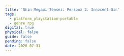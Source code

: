```yaml
---
title: 'Shin Megami Tensei: Persona 2: Innocent Sin'
tags:
  - platform_playstation-portable
  - genre_rpg
digital: true
physical: false
guide: false
pending: false
date: 2020-07-31
---
```

